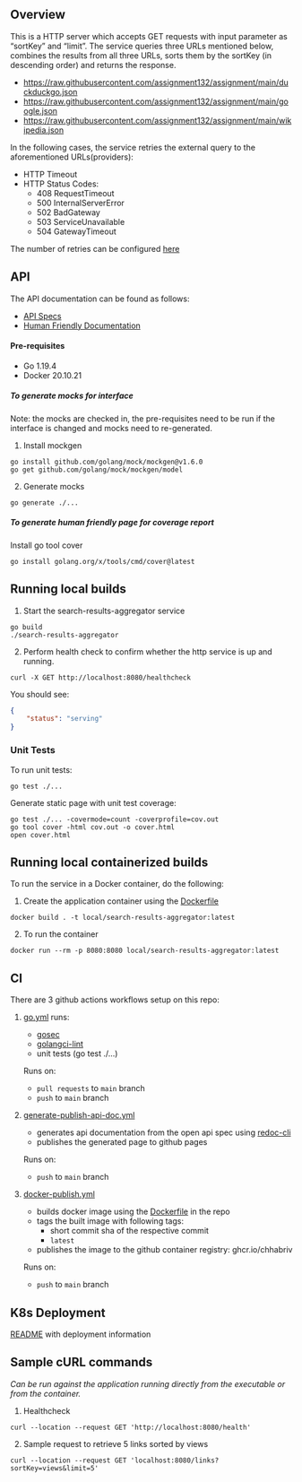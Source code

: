 ## Overview

This is a HTTP server which accepts GET requests with input parameter as “sortKey” and “limit”. 
The service queries three URLs mentioned below, combines the results from all three URLs, sorts them by the sortKey (in descending order) and returns the response. 
- https://raw.githubusercontent.com/assignment132/assignment/main/duckduckgo.json
- https://raw.githubusercontent.com/assignment132/assignment/main/google.json
- https://raw.githubusercontent.com/assignment132/assignment/main/wikipedia.json

In the following cases, the service retries the external query to the aforementioned URLs(providers):
- HTTP Timeout
- HTTP Status Codes:
    - 408 RequestTimeout
    - 500 InternalServerError
    - 502 BadGateway
    - 503 ServiceUnavailable
    - 504 GatewayTimeout

The number of retries can be configured [here](https://github.com/chhabriv/search-results-aggregator/blob/main/serverconfig/http.go#L30)
    
## API

The API documentation can be found as follows:
- [API Specs](https://github.com/chhabriv/search-results-aggregator/blob/main/spec/openapi-specs.yaml)
- [Human Friendly Documentation](https://chhabriv.github.io/search-results-aggregator/)

#### Pre-requisites

- Go 1.19.4
- Docker 20.10.21

##### To generate mocks for interface

Note: the mocks are checked in, the pre-requisites need to be run if the interface is changed and mocks need to re-generated.

1. Install mockgen

```shell
go install github.com/golang/mock/mockgen@v1.6.0
go get github.com/golang/mock/mockgen/model
```

2. Generate mocks
```shell
go generate ./...
```

##### To generate human friendly page for coverage report

Install go tool cover

```shell
go install golang.org/x/tools/cmd/cover@latest
```

## Running local builds

1. Start the search-results-aggregator service

```shell
go build
./search-results-aggregator
```

2. Perform health check to confirm whether the http service is up and running.

```shell
curl -X GET http://localhost:8080/healthcheck
```

You should see:

```json
{
    "status": "serving"
}
```

### Unit Tests

To run unit tests:

```shell
go test ./...
```

Generate static page with unit test coverage:

```shell
go test ./... -covermode=count -coverprofile=cov.out
go tool cover -html cov.out -o cover.html
open cover.html
```

## Running local containerized builds

To run the service in a Docker container, do the following:

1. Create the application container using the [Dockerfile](https://github.com/chhabriv/search-results-aggregator/blob/main/Dockerfile)

```shell
docker build . -t local/search-results-aggregator:latest
```

2. To run the container

```shell
docker run --rm -p 8080:8080 local/search-results-aggregator:latest
```

## CI

There are 3 github actions workflows setup on this repo:

1. [go.yml](https://github.com/chhabriv/search-results-aggregator/blob/main/.github/workflows/go.yml) runs:
    - [gosec](https://github.com/securego/gosec)
    - [golangci-lint](https://github.com/golangci/golangci-lint)
    - unit tests (go test ./...)

    Runs on:
    - `pull requests` to `main` branch
    - `push` to `main` branch

2. [generate-publish-api-doc.yml](https://github.com/chhabriv/search-results-aggregator/blob/main/.github/workflows/generate-publish-api-doc.yml)
    - generates api documentation from the open api spec using [redoc-cli](https://github.com/Redocly/redoc/blob/main/cli/README.md)
    - publishes the generated page to github pages

    Runs on:
    - `push` to `main` branch

2. [docker-publish.yml](https://github.com/chhabriv/search-results-aggregator/blob/main/.github/workflows/docker-publish.yml)
    - builds docker image using the [Dockerfile](https://github.com/chhabriv/search-results-aggregator/blob/main/Dockerfile) in the repo
    - tags the built image with following tags:
        - short commit sha of the respective commit
        - `latest`
    - publishes the image to the github container registry: ghcr.io/chhabriv

    Runs on:
    - `push` to `main` branch

## K8s Deployment

[README](https://github.com/chhabriv/search-results-aggregator/tree/main/deploy/helm) with deployment information

## Sample cURL commands

_Can be run against the application running directly from the executable or from the container._

1. Healthcheck

```shell
curl --location --request GET 'http://localhost:8080/health'
```

2. Sample request to retrieve 5 links sorted by views 

```shell
curl --location --request GET 'localhost:8080/links?sortKey=views&limit=5'
```
